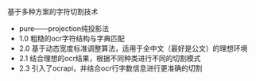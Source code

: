 基于多种方案的字符切割技术
* pure——projection纯投影法
* 1.0 粗糙的ocr字符结构与字典匹配
* 2.0 基于动态宽度标准调整算法，适用于全中文（最好是公文）的理想环境
* 2.1 结合理想的ocr结果，根据不同种类进行不同的切割模式
* 2.3 引入了ocrapi，并结合ocr行字数信息进行更准确的切割

